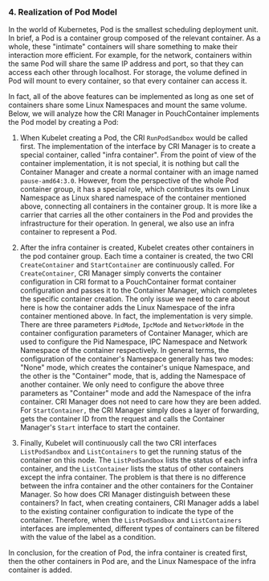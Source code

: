 ### 4. Realization of Pod Model

In the world of Kubernetes, Pod is the smallest scheduling deployment unit. In brief, a Pod is a container group composed of the relevant container. As a whole, these "intimate" containers will share something to make their interaction more efficient. For example, for the network, containers within the same Pod will share the same IP address and port, so that they can access each other through localhost. For storage, the volume defined in Pod will mount to every container, so that every container can access it.

In fact, all of the above features can be implemented as long as one set of containers share some Linux Namespaces and mount the same volume. Below, we will analyze how the CRI Manager in PouchContainer implements the Pod model by creating a Pod:

1. When Kubelet creating a Pod, the CRI `RunPodSandbox` would be called first. The implementation of the interface by CRI Manager is to create a special container, called "infra container". 
From the point of view of the container implementation, it is not special, it is nothing but call the Container Manager and create a normal container with an image named `pause-amd64:3.0`.  However, from the perspective of the whole Pod container group, it has a special role, which contributes its own Linux Namespace as Linux shared namespace of the container mentioned above, connecting all containers in the container group. It is more like a carrier that carries all the other containers in the Pod and provides the infrastructure for their operation. In general, we also use an infra container to represent a Pod.

2. After the infra container is created, Kubelet creates other containers in the pod container group. Each time a container is created, the two CRI `CreateContainer` and `StartContainer` are continuously called. For `CreateContainer`, CRI Manager simply converts the container configuration in CRI format to a PouchContainer format container configuration and passes it to the Container Manager, which completes the specific container creation. The only issue we need to care about here is how the container adds the Linux Namespace of the infra container mentioned above. In fact, the implementation is very simple. There are three parameters `PidMode`, `IpcMode` and `NetworkMode` in the container configuration parameters of Container Manager, which are used to configure the Pid Namespace, IPC Namespace and Network Namespace of the container respectively. In general terms, the configuration of the container's Namespace generally has two modes: "None" mode, which creates the container's unique Namespace, and the other is the "Container" mode, that is, adding the Namespace of another container. We only need to configure the above three parameters as "Container" mode and add the Namespace of the infra container. CRI Manager does not need to care how they are been added. For `StartContainer,` the CRI Manager simply does a layer of forwarding, gets the container ID from the request and calls the Container Manager's `Start` interface to start the container. 


3. Finally, Kubelet will continuously call the two CRI interfaces `ListPodSandbox` and `ListContainers` to get the running status of the container on this node. The `ListPodSandbox` lists the status of each infra container, and the `ListContainer` lists the status of other containers except the infra container. The problem is that there is no difference between the infra container and the other containers for the Container Manager. So how does CRI Manager distinguish between these containers? In fact, when creating containers, CRI Manager adds a label to the existing container configuration to indicate the type of the container. Therefore, when the `ListPodSandbox` and `ListContainers` interfaces are implemented, different types of containers can be filtered with the value of the label as a condition.


In conclusion, for the creation of Pod, the infra container is created first, then the other containers in Pod are, and the Linux Namespace of the infra container is added.